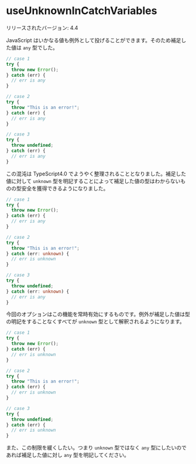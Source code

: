# useUnknownInCatchVariables

リリースされたバージョン: 4.4

JavaScript はいかなる値も例外として投げることができます。そのため補足した値は `any` 型でした。

```typescript
// case 1
try {
  throw new Error();
} catch (err) {
  // err is any
}

// case 2
try {
  throw "This is an error!";
} catch (err) {
  // err is any
}

// case 3
try {
  throw undefined;
} catch (err) {
  // err is any
}
```

この混沌は TypeScript4.0 でようやく整理されることとなりました。補足した値に対して `unknown` 型を明記することによって補足した値の型はわからないものの型安全を獲得できるようになりました。

```typescript
// case 1
try {
  throw new Error();
} catch (err) {
  // err is any
}

// case 2
try {
  throw "This is an error!";
} catch (err: unknown) {
  // err is unknown
}

// case 3
try {
  throw undefined;
} catch (err: unknown) {
  // err is any
}
```

今回のオプションはこの機能を常時有効にするものです。例外が補足した値は型の明記をすることなくすべてが `unknown` 型として解釈されるようになります。

```typescript
// case 1
try {
  throw new Error();
} catch (err) {
  // err is unknown
}

// case 2
try {
  throw "This is an error!";
} catch (err) {
  // err is unknown
}

// case 3
try {
  throw undefined;
} catch (err) {
  // err is unknown
}
```

また、この制限を緩くしたい。つまり `unknown` 型ではなく `any` 型にしたいのであれば補足した値に対し `any` 型を明記してください。
